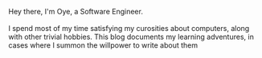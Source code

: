 Hey there, I'm Oye, a Software Engineer.
<br/><br/>
I spend most of my time satisfying my curosities about computers, along with other trivial hobbies. This blog documents my learning adventures, in cases where I summon the willpower to write about them

